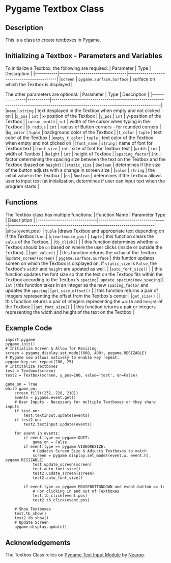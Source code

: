 # Pygame Textbox Class
## Description
This is a class to create textboxes in Pygame.

## Initializing a Textbox - Parameters and Variables
To initialize a Textbox, the following are required:
| Parameter | Type                            | Description                               |
|-----------|---------------------------------|-------------------------------------------|
|`screen`   | `pygame.surface.Surface`        | surface on which the Textbox is displayed |

The other parameters are optional:
| Parameter      | Type      | Description                                                                                                                       |
|----------------|-----------|-----------------------------------------------------------------------------------------------------------------------------------|
|`name`          | `string`  | text desplayed in the Textbox when empty and not clicked on                                                                       |
|`x_pos`         | `int`     | x-position of the Textbox                                                                                                         |
|`y_pos`         | `int`     | y-position of the Textbox                                                                                                         |
|`cursor_width`  | `int`     | width of the cursor when typing in the Textbox                                                                                    |
|`b_radius`      | `int`     | radius of Button corners - for rounded corners                                                                                    |
|`bg_color`      | `tuple`   | background color of the Textbox                                                                                                   |
|`t_color`       | `tuple`   | text color of the Textbox                                                                                                         |
|`empty_t_color` | `tuple`   | text color of the Textbox when empty and not clicked on                                                                           |
|`font_name`     | `string`  | name of font for Textbox text                                                                                                     |
|`font_size`     | `int`     | size of font for Textbox text                                                                                                     |
|`width`         | `int`     | width of Textbox                                                                                                                  |
|`height`        | `int`     | height of Textbox                                                                                                                 |
|`spacing_factor`| `int`     | factor determining the spacing size between the text on the Textbox and the Textbox (based on `height`)                           |
|`static_size`   | `Boolean` | determines if the size of the button adjusts with a change in screen size                                                         |
|`value`         | `string`  | the initial value in the Textbox                                                                                                  |
|`on`            | `Boolean` | determines if the Textbox allows user to input text (at initialization, determines if user can input text when the program starts |

## Functions
The Textbox class has multiple functions:
| Function Name               | Parameter Type                  | Description                                                           |
|-----------------------------|---------------------------------|-----------------------------------------------------------------------|
|`show(`event.pos`)`          | `tuple`                         |draws Textbox and appropriate text depending on if the Textbox is `on`.|
|`clear(mouse_pos)`           | `tuple`                         | this function clears the `value` of the Textbox.                      |
|`tb_click()`                 |                                 | this function determines whether a Textbox should be `on` based on where the user clicks (inside or outside the Textbox). |
|`get_value()`                |                                 | this function returns the `value` of the Textbox
|`update_screen(screen)`      | `pygame.surface.Surface`        | this funtion updates screen on which the Textbox is displayed on. If `static_size` is `False`, the Textbox's `width` and `height` are updated as well. |
|`auto_font_size()`           |                                 | this function updates the font size so that the text on the Textbox fits within the Textbox according to the Textbox's `spacing`|
|`update_spacing(new_spacing)`| `int`                           | this function takes in an integer as the new `spacing_factor` and updates the `spacing`|
|`get_size_offset()`          |                                 | this function returns a pair of integers representing the offset from the Textbox's center |
|`get_size()`                 |                                 | this function returns a pair of integers representing the `width` and `height` of the Textbox |
|`get_font_size()`            |                                 | this function returns a pair or integers representing the width and height of the text on the Textbox |


## Example Code
```
import pygame
pygame.init()
# Initialize Screen & Allow for Resizing
screen = pygame.display.set_mode((800, 400), pygame.RESIZABLE)
# Pygame now allows natively to enable key repeat:
pygame.key.set_repeat(200, 25)
# Inititalize Textboxes
test = Textbox(screen)
test2 = Textbox(screen, y_pos=100, value='test', on=False)

game_on = True
while game_on:
    screen.fill((232, 228, 218))
    events = pygame.event.get()
    # User Inputs - Necessary for multiple Textboxes or they share inputs
    if test.on:
        test.textinput.update(events)
    if test2.on:
        test2.textinput.update(events)

    for event in events:
        if event.type == pygame.QUIT:
            game_on = False
        if event.type == pygame.VIDEORESIZE:
            # Updates Screen Size & Adjusts Textboxes to match
            screen = pygame.display.set_mode((event.w, event.h), pygame.RESIZABLE)
            test.update_screen(screen)
            test.auto_font_size()
            test2.update_screen(screen)
            test2.auto_font_size()

        if event.type == pygame.MOUSEBUTTONDOWN and event.button == 1:
            # For clicking in and out of Textboxes
            test.tb_click(event.pos)
            test2.tb_click(event.pos)

    # Show Textboxes
    test.tb_show()
    test2.tb_show()
    # Update Screen
    pygame.display.update()
```

## Acknowledgements
The Textbox Class relies on [Pygame Text Input Module](https://github.com/Nearoo/pygame-text-input) by [Nearoo](https://github.com/Nearoo/).

